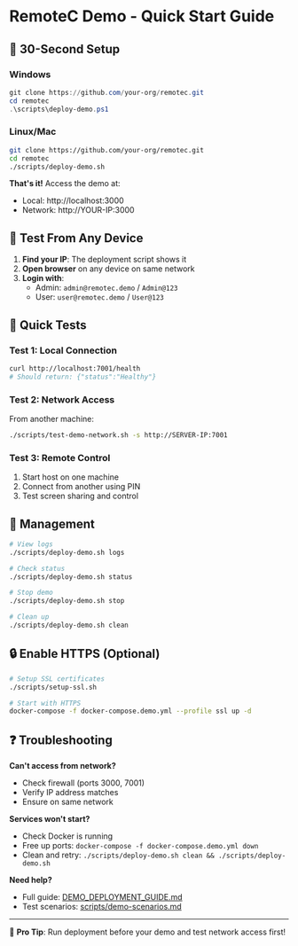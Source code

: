 # RemoteC Demo - Quick Start Guide

## 🚀 30-Second Setup

### Windows
```powershell
git clone https://github.com/your-org/remotec.git
cd remotec
.\scripts\deploy-demo.ps1
```

### Linux/Mac
```bash
git clone https://github.com/your-org/remotec.git
cd remotec
./scripts/deploy-demo.sh
```

**That's it!** Access the demo at:
- Local: http://localhost:3000
- Network: http://YOUR-IP:3000

## 📱 Test From Any Device

1. **Find your IP**: The deployment script shows it
2. **Open browser** on any device on same network
3. **Login with**:
   - Admin: `admin@remotec.demo` / `Admin@123`
   - User: `user@remotec.demo` / `User@123`

## 🧪 Quick Tests

### Test 1: Local Connection
```bash
curl http://localhost:7001/health
# Should return: {"status":"Healthy"}
```

### Test 2: Network Access
From another machine:
```bash
./scripts/test-demo-network.sh -s http://SERVER-IP:7001
```

### Test 3: Remote Control
1. Start host on one machine
2. Connect from another using PIN
3. Test screen sharing and control

## 🛑 Management

```bash
# View logs
./scripts/deploy-demo.sh logs

# Check status
./scripts/deploy-demo.sh status

# Stop demo
./scripts/deploy-demo.sh stop

# Clean up
./scripts/deploy-demo.sh clean
```

## 🔒 Enable HTTPS (Optional)

```bash
# Setup SSL certificates
./scripts/setup-ssl.sh

# Start with HTTPS
docker-compose -f docker-compose.demo.yml --profile ssl up -d
```

## ❓ Troubleshooting

**Can't access from network?**
- Check firewall (ports 3000, 7001)
- Verify IP address matches
- Ensure on same network

**Services won't start?**
- Check Docker is running
- Free up ports: `docker-compose -f docker-compose.demo.yml down`
- Clean and retry: `./scripts/deploy-demo.sh clean && ./scripts/deploy-demo.sh`

**Need help?**
- Full guide: [DEMO_DEPLOYMENT_GUIDE.md](DEMO_DEPLOYMENT_GUIDE.md)
- Test scenarios: [scripts/demo-scenarios.md](scripts/demo-scenarios.md)

---
🎯 **Pro Tip**: Run deployment before your demo and test network access first!